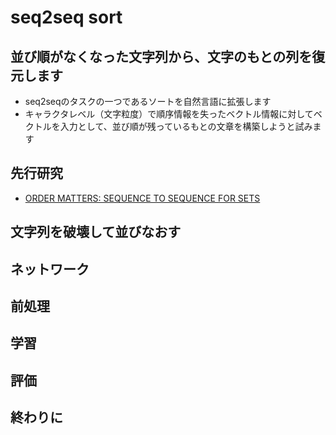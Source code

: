# seq2seq sort

## 並び順がなくなった文字列から、文字のもとの列を復元します
- seq2seqのタスクの一つであるソートを自然言語に拡張します
- キャラクタレベル（文字粒度）で順序情報を失ったベクトル情報に対してベクトルを入力として、並び順が残っているもとの文章を構築しようと試みます

## 先行研究
- [ORDER MATTERS: SEQUENCE TO SEQUENCE FOR SETS](https://arxiv.org/pdf/1511.06391.pdf)

## 文字列を破壊して並びなおす

## ネットワーク

## 前処理

## 学習

## 評価

## 終わりに
